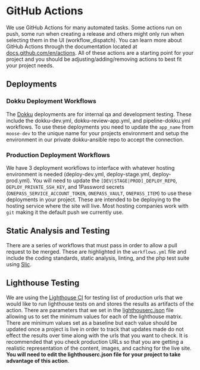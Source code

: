 # GitHub Actions

We use GitHub Actions for many automated tasks. Some actions run on push, some run when creating a release and others 
might only run when selecting them in the UI (workflow_dispatch). You can learn more about GitHub Actions through the 
documentation located at [docs.github.com/en/actions](https://docs.github.com/en/actions). All of these actions are a starting point for your project 
and you should be adjusting/adding/removing actions to best fit your project needs.

## Deployments

### Dokku Deployment Workflows

The [Dokku](https://dokku.com/) deployments are for internal qa and development testing. These include the dokku-dev.yml, 
dokku-review-app.yml, and pipeline-dokku.yml workflows. To use these deployments you need to update the `app_name` 
from `moose-dev` to the unique name for your projects environment and setup the environment in our private 
dokku-ansible repo to accept the connection.

### Production Deployment Workflows

We have 3 deployment workflows to interface with whatever hosting environment is needed (deploy-dev.yml, 
deploy-stage.yml, deploy-prod.yml). You will need to update the `[DEV|STAGE|PROD]_DEPLOY_REPO`, 
`DEPLOY_PRIVATE_SSH_KEY`, and 1Password secrets (`ONEPASS_SERVICE_ACCOUNT_TOKEN`, `ONEPASS_VAULT`, `ONEPASS_ITEM`) to use these 
deployments in your project. These are intended to be deploying to the hosting service where the site will live. Most 
hosting companies work with `git` making it the default push we currently use.

## Static Analysis and Testing

There are a series of workflows that must pass in order to allow a pull request to be merged.  These are highlighted in 
the `workflows.yml` file and include the coding standards, static analysis, linting, and the php test suite using 
[Slic](https://github.com/stellarwp/slic).

## Lighthouse Testing

We are using the [Lighthouse CI](https://github.com/treosh/lighthouse-ci-action/tree/main) for testing list of production urls that we would like to run lighthouse tests on 
and stores the results as artifacts of the action. There are parameters that we set in the [lighthouserc.json](../.github/lighthouse/lighthouserc.json) 
file allowing us to set the minimum values for each of the lighthouse matrix. There are minimum values set as a 
baseline but each value should be updated once a project is live in order to track that updates made do not effect the 
results over time along with the urls that you want to check.  It is recommended that you check production URLs so that 
you are getting a realistic representation of the content, images, and caching for the live site. **You will need to 
edit the lighthouserc.json file for your project to take advantage of this action**.
